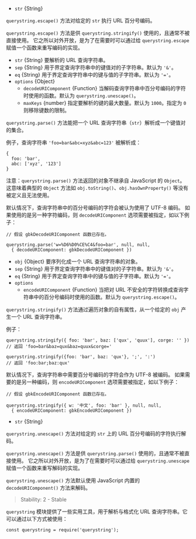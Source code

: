 <!-- YAML
added: v0.1.25
-->

* `str` {String}

`querystring.escape()` 方法对给定的 `str` 执行 URL 百分号编码。

`querystring.escape()` 方法是供 `querystring.stringify()` 使用的，且通常不被直接使用。
它之所以对外开放，是为了在需要时可以通过给 `querystring.escape` 赋值一个函数来重写编码的实现。


<!-- YAML
added: v0.1.25
-->

* `str` {String} 要解析的 URL 查询字符串。
* `sep` {String} 用于界定查询字符串中的键值对的子字符串。默认为 `'&'`。
* `eq` {String} 用于界定查询字符串中的键与值的子字符串。默认为 `'='`。
* `options` {Object}
  * `decodeURIComponent` {Function} 当解码查询字符串中百分号编码的字符时使用的函数。默认为 `querystring.unescape()`。
  * `maxKeys` {number} 指定要解析的键的最大数量。默认为 `1000`。指定为 `0` 则移除键数的限制。

`querystring.parse()` 方法能把一个 URL 查询字符串（`str`）解析成一个键值对的集合。

例子，查询字符串 `'foo=bar&abc=xyz&abc=123'` 被解析成：

	
    {
      foo: 'bar',
      abc: ['xyz', '123']
    }
	

注意：`querystring.parse()` 方法返回的对象不继承自 JavaScript 的 `Object`。
这意味着典型的 `Object` 方法如 `obj.toString()`、`obj.hasOwnProperty()` 等没有被定义且无法使用。

默认情况下，查询字符串中的百分号编码的字符会被认为使用了 UTF-8 编码。
如果使用的是另一种字符编码，则 `decodeURIComponent` 选项需要被指定，如以下例子：

	
    // 假设 gbkDecodeURIComponent 函数已存在。
    
    querystring.parse('w=%D6%D0%CE%C4&foo=bar', null, null,
      { decodeURIComponent: gbkDecodeURIComponent })
	


<!-- YAML
added: v0.1.25
-->

* `obj` {Object} 要序列化成一个 URL 查询字符串的对象。
* `sep` {String} 用于界定查询字符串中的键值对的子字符串。默认为 `'&'`。
* `eq` {String} 用于界定查询字符串中的键与值的子字符串。默认为 `'='`。
* `options`
  * `encodeURIComponent` {Function} 当把对 URL 不安全的字符转换成查询字符串中的百分号编码时使用的函数。默认为 `querystring.escape()`。

`querystring.stringify()` 方法通过遍历对象的自有属性，从一个给定的 `obj` 产生一个 URL 查询字符串。

例子：

	
    querystring.stringify({ foo: 'bar', baz: ['qux', 'quux'], corge: '' })
    // 返回 'foo=bar&baz=qux&baz=quux&corge='
    
    querystring.stringify({foo: 'bar', baz: 'qux'}, ';', ':')
    // 返回 'foo:bar;baz:qux'
	

默认情况下，查询字符串中需要百分号编码的字符会作为 UTF-8 被编码。
如果需要的是另一种编码，则 `encodeURIComponent` 选项需要被指定，如以下例子：

	
    // 假设 gbkEncodeURIComponent 函数已存在。
    
    querystring.stringify({ w: '中文', foo: 'bar' }, null, null,
      { encodeURIComponent: gbkEncodeURIComponent })
	


<!-- YAML
added: v0.1.25
-->
* `str` {String}

`querystring.unescape()` 方法对给定的 `str` 上的 URL 百分号编码的字符执行解码。

`querystring.unescape()` 方法是供 `querystring.parse()` 使用的，且通常不被直接使用。
它之所以对外开放，是为了在需要时可以通过给 `querystring.unescape` 赋值一个函数来重写解码的实现。

`querystring.unescape()` 方法默认使用 JavaScript 内置的 `decodeURIComponent()` 方法来解码。



> Stability: 2 - Stable

<!--name=querystring-->

`querystring` 模块提供了一些实用工具，用于解析与格式化 URL 查询字符串。它可以通过以下方式被使用：

	
    const querystring = require('querystring');
	


